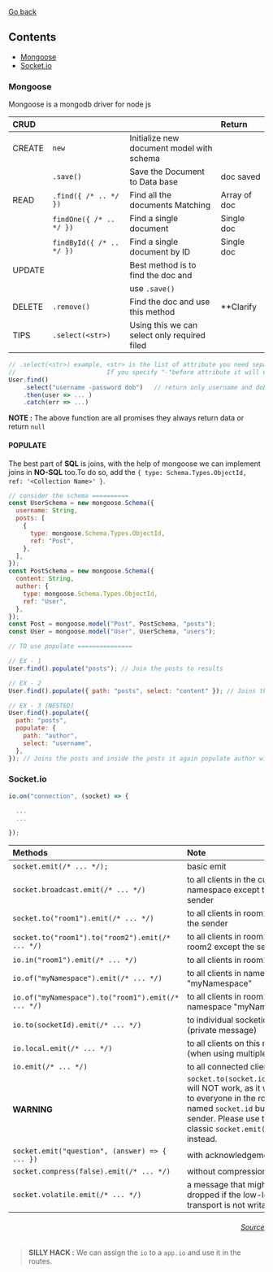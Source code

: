 [Go back](./../README.md)

## Contents

- [Mongoose](#mongoose)
- [Socket.io](#socketio)

### Mongoose

Mongoose is a mongodb driver for node js

| **CRUD** |                          |                                              | Return       |
| :------- | :----------------------- | :------------------------------------------- | :----------- |
| CREATE   | `new`                    | Initialize new document model with schema    |              |
|          | `.save()`                | Save the Document to Data base               | doc saved    |
| READ     | `.find({ /* .. */ })`    | Find all the documents Matching              | Array of doc |
|          | `findOne({ /* .. */ })`  | Find a single document                       | Single doc   |
|          | `findById({ /* .. */ })` | Find a single document by ID                 | Single doc   |
| UPDATE   |                          | Best method is to find the doc and           |              |
|          |                          | use `.save()`                                |              |
| DELETE   | `.remove()`              | Find the doc and use this method             | \*\*Clarify  |
| TIPS     | `.select(<str>)`         | Using this we can select only required filed |              |

```javascript
// .select(<str>) example, <str> is the list of attribute you need separate by space
//                         If you specify "-"before attribute it will exclude it from the data
User.find()
    .select("username -password dob")   // return only username and dob ,not password
    .then(user => ... )
    .catch(err => ...)
```

**NOTE :** The above function are all promises they always return data or return `null`

#### POPULATE

The best part of **SQL** is joins, with the help of mongoose we can implement joins in **NO-SQL** too.To do so, add the `{ type: Schema.Types.ObjectId, ref: '<Collection Name>' }`.

```javascript
// consider the schema ==========
const UserSchema = new mongoose.Schema({
  username: String,
  posts: [
    {
      type: mongoose.Schema.Types.ObjectId,
      ref: "Post",
    },
  ],
});
const PostSchema = new mongoose.Schema({
  content: String,
  author: {
    type: mongoose.Schema.Types.ObjectId,
    ref: "User",
  },
});
const Post = mongoose.model("Post", PostSchema, "posts");
const User = mongoose.model("User", UserSchema, "users");

// TO use populate ===============

// EX - 1
User.find().populate("posts"); // Join the posts to results

// EX - 2
User.find().populate({ path: "posts", select: "content" }); // Joins the posts with only content

// EX - 3 [NESTED]
User.find().populate({
  path: "posts",
  populate: {
    path: "author",
    select: "username",
  },
}); // Joins the posts and inside the posts it again populate author with only username
```

### Socket.io

```javascript
io.on("connection", (socket) => {

  ...
  ...

});
```

| Methods                                            | Note                                                                                                                                                                   |
| :------------------------------------------------- | :--------------------------------------------------------------------------------------------------------------------------------------------------------------------- |
| `socket.emit(/* ... */);`                          | basic emit                                                                                                                                                             |
| `socket.broadcast.emit(/* ... */)`                 | to all clients in the current namespace except the sender                                                                                                              |
| `socket.to("room1").emit(/* ... */)`               | to all clients in room1 except the sender                                                                                                                              |
| `socket.to("room1").to("room2").emit(/* ... */)`   | to all clients in room1 and/or room2 except the sender                                                                                                                 |
| `io.in("room1").emit(/* ... */)`                   | to all clients in room1                                                                                                                                                |
| `io.of("myNamespace").emit(/* ... */)`             | to all clients in namespace "myNamespace"                                                                                                                              |
| `io.of("myNamespace").to("room1").emit(/* ... */)` | to all clients in room1 in namespace "myNamespace"                                                                                                                     |
| `io.to(socketId).emit(/* ... */)`                  | to individual socketid (private message)                                                                                                                               |
| `io.local.emit(/* ... */)`                         | to all clients on this node (when using multiple nodes)                                                                                                                |
| `io.emit(/* ... */)`                               | to all connected clients                                                                                                                                               |
| **WARNING**                                        | `socket.to(socket.id).emit()` will NOT work, as it will send to everyone in the room named `socket.id` but the sender. Please use the classic `socket.emit()` instead. |
| `socket.emit("question", (answer) => { ... })`     | with acknowledgement                                                                                                                                                   |
| `socket.compress(false).emit(/* ... */)`           | without compression                                                                                                                                                    |
| `socket.volatile.emit(/* ... */)`                  | a message that might be dropped if the low-level transport is not writable                                                                                             |

<h6 align="right"><a href="https://socket.io/docs/v3/emit-cheatsheet/" target="_blank">Source</a> </h6>

> **SILLY HACK :** We can assign the `io` to a `app.io` and use it in the routes.
